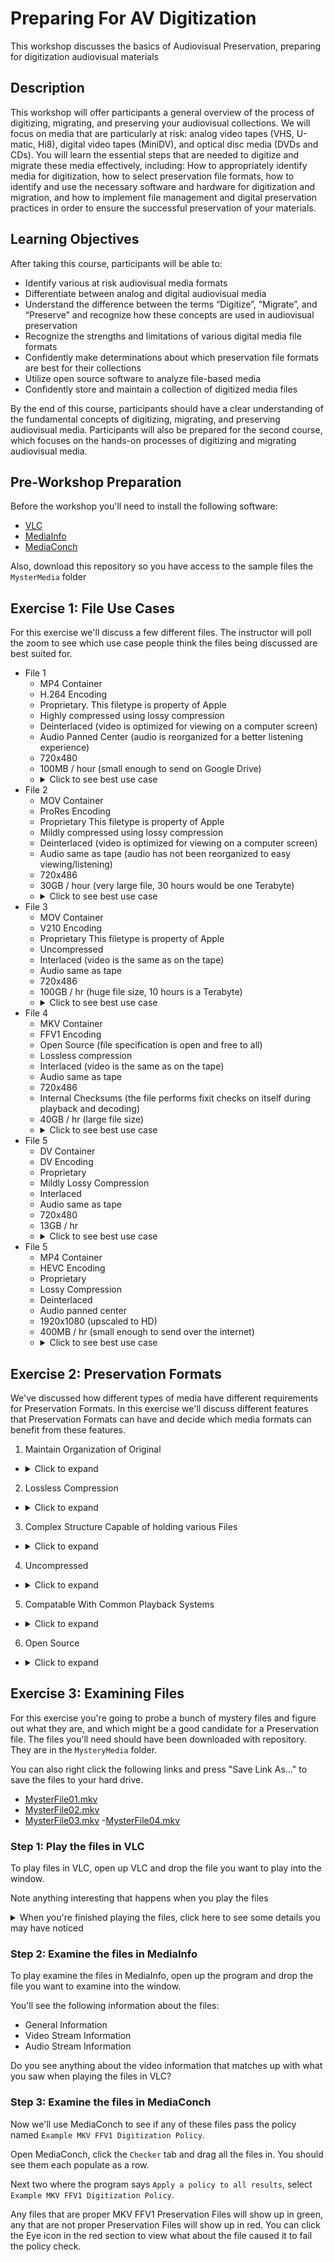 # Preparing For AV Digitization
This workshop discusses the basics of Audiovisual Preservation, preparing for digitization audiovisual materials

## Description
This workshop will offer participants a general overview of the process of digitizing, migrating, and preserving your audiovisual collections. We will focus on media that are particularly at risk: analog video tapes (VHS, U-matic, Hi8), digital video tapes (MiniDV), and optical disc media (DVDs and CDs). You will learn the essential steps that are needed to digitize and migrate these media effectively, including: How to appropriately identify media for digitization, how to select preservation file formats, how to identify and use the necessary software and hardware for digitization and migration, and how to implement file management and digital preservation practices in order to ensure the successful preservation of your materials.


## Learning Objectives

After taking this course, participants will be able to:
  * Identify various at risk audiovisual media formats
  * Differentiate between analog and digital audiovisual media
  * Understand the difference between the terms “Digitize”, “Migrate”, and “Preserve” and recognize how these concepts are used in audiovisual preservation
  * Recognize the strengths and limitations of various digital media file formats
  * Confidently make determinations about which preservation file formats are best for their collections
  * Utilize open source software to analyze file-based media
  * Confidently store and maintain a collection of digitized media files

By the end of this course, participants should have a clear understanding of the fundamental concepts of digitizing, migrating, and preserving audiovisual media. Participants will also be prepared for the second course, which focuses on the hands-on processes of digitizing and migrating audiovisual media.

## Pre-Workshop Preparation

Before the workshop you'll need to install the following software:

  * [VLC](https://www.videolan.org/vlc/)
  * [MediaInfo](https://mediaarea.net/en/MediaInfo/Download)
  * [MediaConch](https://mediaarea.net/MediaConch)

Also, download this repository so you have access to the sample files the `MysterMedia` folder

## Exercise 1: File Use Cases

For this exercise we'll discuss a few different files. The instructor will poll the zoom to see which use case people think the files being discussed are best suited for.

  * File 1
    - MP4 Container
    - H.264 Encoding
    - Proprietary. This filetype is property of Apple
    - Highly compressed using lossy compression
    - Deinterlaced (video is optimized for viewing on a computer screen)
    - Audio Panned Center (audio is reorganized for a better listening experience)
    - 720x480
    - 100MB / hour (small enough to send on Google Drive)
    - <details>
      <summary>Click to see best use case</summary>
      Access
    </details>
  * File 2
    - MOV Container
    - ProRes Encoding
    - Proprietary This filetype is property of Apple
    - Mildly compressed using lossy compression
    - Deinterlaced (video is optimized for viewing on a computer screen)
    - Audio same as tape (audio has not been reorganized to easy viewing/listening)
    - 720x486
    - 30GB / hour (very large file, 30 hours would be one Terabyte)
    - <details>
      <summary>Click to see best use case</summary>
      Production
    </details>
  * File 3
    - MOV Container
    - V210 Encoding
    - Proprietary This filetype is property of Apple
    - Uncompressed
    - Interlaced (video is the same as on the tape)
    - Audio same as tape
    - 720x486
    - 100GB / hr (huge file size, 10 hours is a Terabyte)
    - <details>
      <summary>Click to see best use case</summary>
      Preservation
    </details>
  * File 4
    - MKV Container
    - FFV1 Encoding
    - Open Source (file specification is open and free to all)
    - Lossless compression
    - Interlaced (video is the same as on the tape)
    - Audio same as tape
    - 720x486
    - Internal Checksums (the file performs fixit checks on itself during playback and decoding)
    - 40GB / hr (large file size)
    - <details>
      <summary>Click to see best use case</summary>
      Preservation
    </details>
  * File 5
    - DV Container
    - DV Encoding
    - Proprietary
    - Mildly Lossy Compression
    - Interlaced
    - Audio same as tape
    - 720x480
    - 13GB / hr
    - <details>
      <summary>Click to see best use case</summary>
      Production
    </details>
  * File 5
    - MP4 Container
    - HEVC Encoding
    - Proprietary
    - Lossy Compression
    - Deinterlaced
    - Audio panned center
    - 1920x1080 (upscaled to HD)
    - 400MB / hr (small enough to send over the internet)
    - <details>
      <summary>Click to see best use case</summary>
      Access
    </details>

## Exercise 2: Preservation Formats

We've discussed how different types of media have different requirements for Preservation Formats. In this exercise we'll discuss different features that Preservation Formats can have and decide which media formats can benefit from these features.

1. Maintain Organization of Original
  * <details>
    <summary>Click to expand</summary>
    Analog Tape, Digital Tape, Optical Disc
    </details>
2. Lossless Compression
  * <details>
    <summary>Click to expand</summary>
    Analog Tape
    </details>
3. Complex Structure Capable of holding various Files
  * <details>
    <summary>Click to expand</summary>
    Optical Disc
    </details>
4. Uncompressed
  * <details>
    <summary>Click to expand</summary>
    Analog Tape
    </details>
5. Compatable With Common Playback Systems
  * <details>
    <summary>Click to expand</summary>
    None
    </details>
6. Open Source
  * <details>
    <summary>Click to expand</summary>
    Analog Tape, Digital Tape, Optical Disc
    </details>

## Exercise 3: Examining Files

For this exercise you're going to probe a bunch of mystery files and figure out what they are, and which might be a good candidate for a Preservation file. The files you'll need should have been downloaded with repository. They are in the `MysteryMedia` folder.

You can also right click the following links and press "Save Link As..." to save the files to your hard drive.

- [MysterFile01.mkv](https://github.com/iamdamosuzuki/Preparing-for-AV-Digitization/blob/main/MysteryMedia/MysteryFile01.mkv)
- [MysterFile02.mkv](https://github.com/iamdamosuzuki/Preparing-for-AV-Digitization/blob/main/MysteryMedia/MysteryFile02.mkv)
- [MysterFile03.mkv](https://github.com/iamdamosuzuki/Preparing-for-AV-Digitization/blob/main/MysteryMedia/MysteryFile03.mkv)
-[MysterFile04.mkv](https://github.com/iamdamosuzuki/Preparing-for-AV-Digitization/blob/main/MysteryMedia/MysteryFile04.mkv)

### Step 1: Play the files in VLC

To play files in VLC, open up VLC and drop the file you want to play into the window.

Note anything interesting that happens when you play the files

<details>
  <summary>When you're finished playing the files, click here to see some details you may have noticed</summary>
  `MysterFile01` plays a standard definition video file<br />
  `MysterFile02` plays only audio<br />
  `MysterFile03` plays a high definition video file with no audio<br />
  `MysterFile04` plays a standard definition video file<br />
</details>

### Step 2: Examine the files in MediaInfo

To play examine the files in MediaInfo, open up the program and drop the file you want to examine into the window.

You'll see the following information about the files:

  * General Information
  * Video Stream Information
  * Audio Stream Information

Do you see anything about the video information that matches up with what you saw when playing the files in VLC?

### Step 3: Examine the files in MediaConch

Now we'll use MediaConch to see if any of these files pass the policy named `Example MKV FFV1 Digitization Policy`.

Open MediaConch, click the `Checker` tab and drag all the files in. You should see them each populate as a row.

Next two where the program says `Apply a policy to all results`, select `Example MKV FFV1 Digitization Policy`.

Any files that are proper MKV FFV1 Preservation Files will show up in green, any that are not proper Preservation Files will show up in red. You can click the Eye icon in the red section to view what about the file caused it to fail the policy check.

